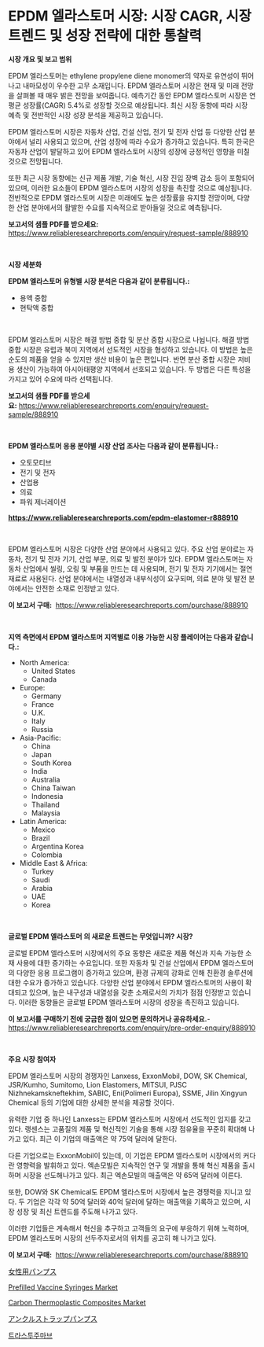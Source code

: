 <p><h1>EPDM 엘라스토머 시장: 시장 CAGR, 시장 트렌드 및 성장 전략에 대한 통찰력</h1></p><p><strong>시장 개요 및 보고 범위</strong></p>
<p><p>EPDM 엘라스토머는 ethylene propylene diene monomer의 약자로 유연성이 뛰어나고 내마모성이 우수한 고무 소재입니다. EPDM 엘라스토머 시장은 현재 및 미래 전망을 살펴볼 때 매우 밝은 전망을 보여줍니다. 예측기간 동안 EPDM 엘라스토머 시장은 연평균 성장률(CAGR) 5.4%로 성장할 것으로 예상됩니다. 최신 시장 동향에 따라 시장 예측 및 전반적인 시장 성장 분석을 제공하고 있습니다.</p><p>EPDM 엘라스토머 시장은 자동차 산업, 건설 산업, 전기 및 전자 산업 등 다양한 산업 분야에서 널리 사용되고 있으며, 산업 성장에 따라 수요가 증가하고 있습니다. 특히 한국은 자동차 산업이 발달하고 있어 EPDM 엘라스토머 시장의 성장에 긍정적인 영향을 미칠 것으로 전망됩니다.</p><p>또한 최근 시장 동향에는 신규 제품 개발, 기술 혁신, 시장 진입 장벽 감소 등이 포함되어 있으며, 이러한 요소들이 EPDM 엘라스토머 시장의 성장을 촉진할 것으로 예상됩니다. 전반적으로 EPDM 엘라스토머 시장은 미래에도 높은 성장률을 유지할 전망이며, 다양한 산업 분야에서의 활발한 수요를 지속적으로 받아들일 것으로 예측됩니다.</p></p>
<p><strong>보고서의 샘플 PDF를 받으세요:</strong> <a href="https://www.reliableresearchreports.com/enquiry/request-sample/888910">https://www.reliableresearchreports.com/enquiry/request-sample/888910</a></p>
<p>&nbsp;</p>
<p><strong>시장 세분화</strong></p>
<p><strong>EPDM 엘라스토머 유형별 시장 분석은 다음과 같이 분류됩니다.:</strong></p>
<p><ul><li>용액 중합</li><li>현탁액 중합</li></ul></p>
<p>&nbsp;</p>
<p><p>EPDM 엘라스토머 시장은 해결 방법 중합 및 분산 중합 시장으로 나뉩니다. 해결 방법 중합 시장은 유럽과 북미 지역에서 선도적인 시장을 형성하고 있습니다. 이 방법은 높은 순도의 제품을 얻을 수 있지만 생산 비용이 높은 편입니다. 반면 분산 중합 시장은 저비용 생산이 가능하여 아시아태평양 지역에서 선호되고 있습니다. 두 방법은 다른 특성을 가지고 있어 수요에 따라 선택됩니다.</p></p>
<p><strong>보고서의 샘플 PDF를 받으세요:</strong>&nbsp;<a href="https://www.reliableresearchreports.com/enquiry/request-sample/888910">https://www.reliableresearchreports.com/enquiry/request-sample/888910</a></p>
<p>&nbsp;</p>
<p><strong> EPDM 엘라스토머 응용 분야별 시장 산업 조사는 다음과 같이 분류됩니다.:</strong></p>
<p><ul><li>오토모티브</li><li>전기 및 전자</li><li>산업용</li><li>의료</li><li>파워 제너레이션</li></ul></p>
<p><strong><a href="https://www.reliableresearchreports.com/epdm-elastomer-r888910">https://www.reliableresearchreports.com/epdm-elastomer-r888910</a></strong></p>
<p>&nbsp;</p>
<p><p>EPDM 엘라스토머 시장은 다양한 산업 분야에서 사용되고 있다. 주요 산업 분야로는 자동차, 전기 및 전자 기기, 산업 부문, 의료 및 발전 분야가 있다. EPDM 엘라스토머는 자동차 산업에서 씰링, 오링 및 부품을 만드는 데 사용되며, 전기 및 전자 기기에서는 절연 재료로 사용된다. 산업 분야에서는 내열성과 내부식성이 요구되며, 의료 분야 및 발전 분야에서는 안전한 소재로 인정받고 있다.</p></p>
<p><strong>이 보고서 구매:</strong>&nbsp; <a href="https://www.reliableresearchreports.com/purchase/888910">https://www.reliableresearchreports.com/purchase/888910</a></p>
<p>&nbsp;</p>
<p><strong>지역 측면에서 EPDM 엘라스토머 지역별로 이용 가능한 시장 플레이어는 다음과 같습니다.:</strong></p>
<p><ul>
    <li>
        North America:
        <ul>
            <li>United States</li>
            <li>Canada</li>
        </ul>
    </li>
    <li>
        Europe:
        <ul>
            <li>Germany</li>
            <li>France</li>
            <li>U.K.</li>
            <li>Italy</li>
            <li>Russia</li>
        </ul>
    </li>
    <li>
        Asia-Pacific:
        <ul>
            <li>China</li>
            <li>Japan</li>
            <li>South Korea</li>
            <li>India</li>
            <li>Australia</li>
            <li>China Taiwan</li>
            <li>Indonesia</li>
            <li>Thailand</li>
            <li>Malaysia</li>
        </ul>
    </li>
    <li>
        Latin America:
        <ul>
            <li>Mexico</li>
            <li>Brazil</li>
            <li>Argentina Korea</li>
            <li>Colombia</li>
        </ul>
    </li>
    <li>
        Middle East & Africa:
        <ul>
            <li>Turkey</li>
            <li>Saudi</li>
            <li>Arabia</li>
            <li>UAE</li>
            <li>Korea</li>
        </ul>
    </li>
    </ul></p>
<p>&nbsp;</p>
<p><strong>글로벌 EPDM 엘라스토머 의 새로운 트렌드는 무엇입니까? 시장?</strong></p>
<p><p>글로벌 EPDM 엘라스토머 시장에서의 주요 동향은 새로운 제품 혁신과 지속 가능한 소재 사용에 대한 증가하는 수요입니다. 또한 자동차 및 건설 산업에서 EPDM 엘라스토머의 다양한 응용 프로그램이 증가하고 있으며, 환경 규제의 강화로 인해 친환경 솔루션에 대한 수요가 증가하고 있습니다. 다양한 산업 분야에서 EPDM 엘라스토머의 사용이 확대되고 있으며, 높은 내구성과 내열성을 갖춘 소재로서의 가치가 점점 인정받고 있습니다. 이러한 동향들은 글로벌 EPDM 엘라스토머 시장의 성장을 촉진하고 있습니다.</p></p>
<p><strong>이 보고서를 구매하기 전에 궁금한 점이 있으면 문의하거나 공유하세요.</strong>- <a href="https://www.reliableresearchreports.com/enquiry/pre-order-enquiry/888910">https://www.reliableresearchreports.com/enquiry/pre-order-enquiry/888910</a></p>
<p>&nbsp;</p>
<p><strong>주요 시장 참여자</strong></p>
<p><p>EPDM 엘라스토머 시장의 경쟁자인 Lanxess, ExxonMobil, DOW, SK Chemical, JSR/Kumho, Sumitomo, Lion Elastomers, MITSUI, PJSC Nizhnekamskneftekhim, SABIC, Eni(Polimeri Europa), SSME, Jilin Xingyun Chemical 등의 기업에 대한 상세한 분석을 제공할 것이다.</p><p>유력한 기업 중 하나인 Lanxess는 EPDM 엘라스토머 시장에서 선도적인 입지를 갖고 있다. 랭센스는 고품질의 제품 및 혁신적인 기술을 통해 시장 점유율을 꾸준히 확대해 나가고 있다. 최근 이 기업의 매출액은 약 75억 달러에 달한다.</p><p>다른 기업으로는 ExxonMobil이 있는데, 이 기업은 EPDM 엘라스토머 시장에서의 커다란 영향력을 발휘하고 있다. 엑손모빌은 지속적인 연구 및 개발을 통해 혁신 제품을 출시하며 시장을 선도해나가고 있다. 최근 엑손모빌의 매출액은 약 65억 달러에 이른다.</p><p>또한, DOW와 SK Chemical도 EPDM 엘라스토머 시장에서 높은 경쟁력을 지니고 있다. 두 기업은 각각 약 50억 달러와 40억 달러에 달하는 매출액을 기록하고 있으며, 시장 성장 및 최신 트렌드를 주도해 나가고 있다.</p><p>이러한 기업들은 계속해서 혁신을 추구하고 고객들의 요구에 부응하기 위해 노력하며, EPDM 엘라스토머 시장의 선두주자로서의 위치를 공고히 해 나가고 있다.</p></p>
<p><strong>이 보고서 구매:</strong>&nbsp;&nbsp;<a href="https://www.reliableresearchreports.com/purchase/888910">https://www.reliableresearchreports.com/purchase/888910</a></p>
<p><p><a href="https://github.com/bevdtkn4419963/Market-Research-Report-List-1/blob/main/491038632804.md">女性用パンプス</a></p><p><a href="https://three-jumbo-f6d.notion.site/Prefilled-Vaccine-Syringes-Market-Insights-into-Market-CAGR-Market-Trends-and-Growth-Strategies-5fdbeedc73af48c1aa85ea07d97e3970">Prefilled Vaccine Syringes Market</a></p><p><a href="https://issuu.com/reportprime-2/docs/carbon-thermoplastic-composites-market-size-2030.p">Carbon Thermoplastic Composites Market</a></p><p><a href="https://github.com/MosesSpinka1914/Market-Research-Report-List-1/blob/main/522319032805.md">アンクルストラップパンプス</a></p><p><a href="https://github.com/vsoq0zknh59/Market-Research-Report-List-1/blob/main/951208129953.md">트라스투주마브</a></p></p>